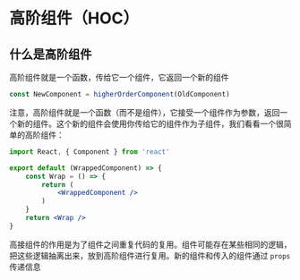 # 高阶组件（HOC）



## 什么是高阶组件

高阶组件就是一个函数，传给它一个组件，它返回一个新的组件

```jsx
const NewComponent = higherOrderComponent(OldComponent)
```

注意，高阶组件就是一个函数（而不是组件），它接受一个组件作为参数，返回一个新的组件。这个新的组件会使用你传给它的组件作为子组件，我们看看一个很简单的高阶组件：

```jsx
import React, { Component } from 'react'

export default (WrappedComponent) => {
    const Wrap = () => {
        return (
        	<WrappedComponent />
        )
    }
    return <Wrap />
}
```







高接组件的作用是为了组件之间重复代码的复用。组件可能存在某些相同的逻辑，把这些逻辑抽离出来，放到高阶组件进行复用。新的组件和传入的组件通过 `props` 传递信息

















